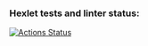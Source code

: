 ### Hexlet tests and linter status:
[![Actions Status](https://github.com/vadymrybalko/php-project-lvl1/workflows/hexlet-check/badge.svg)](https://github.com/vadymrybalko/php-project-lvl1/actions)